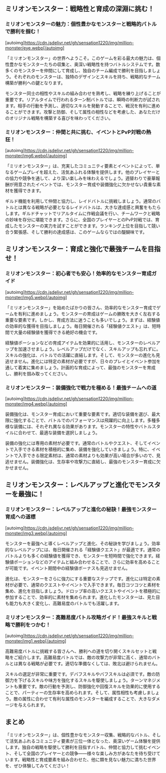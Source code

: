 ## ミリオンモンスター：戦略性と育成の深淵に挑む！

### ミリオンモンスターの魅力：個性豊かなモンスターと戦略的バトルで勝利を掴む！
[autoimg]https://cdn.jsdelivr.net/gh/sensation1220/img/million-monster/eye.webp[/autoimg]


「ミリオンモンスター」の世界へようこそ。このゲームを彩る最大の魅力は、個性豊かなモンスターたちの収集と、奥深い戦略性を持つバトルシステムです。数多くのモンスターを仲間にして育成し、独自のチーム編成で勝利を目指しましょう。それぞれのモンスターは、独特のデザインとスキルを持ち、戦略的なチーム構築が勝利への鍵となります。

モンスター同士の相性やスキルの組み合わせを熟考し、戦略を練り上げることが重要です。リアルタイムで行われるターン制バトルでは、瞬時の判断力が試されます。相手の行動を予測し、適切なスキルを発動することで、戦況を有利に進めることができます。攻撃と防御、そして属性の相性などを考慮した、あなただけのオリジナル戦略を構築する喜びを味わってください。


### ミリオンモンスター：仲間と共に挑む、イベントとPvP対戦の熱狂！
[autoimg]https://cdn.jsdelivr.net/gh/sensation1220/img/million-monster/img6.webp[/autoimg]


「ミリオンモンスター」は、充実したコミュニティ要素とイベントによって、単なるゲームプレイを超えた、活気あふれる体験を提供します。他のプレイヤーとの協力や競争を通して、より深い楽しみを味わえるでしょう。週替わりで豪華報酬が用意されたイベントでは、モンスター育成や装備強化に欠かせない貴重な素材を獲得できます。

ギルド機能を利用して仲間と協力し、レイドバトルに挑戦しましょう。通常のバトルとは異なる戦略が必要となるレイドバトルは、大きな達成感と興奮をもたらします。ギルドチャットでリアルタイムに作戦会議を行い、チームワークと戦略の妙味を存分に堪能できます。さらに、全国のプレイヤーとのPvP対戦では、育成したモンスターの実力を試すことができます。ランキング上位を目指して競い合う緊張感、そして勝利の達成感は、このゲームならではの醍醐味です。


## ミリオンモンスター：育成と強化で最強チームを目指せ！

### ミリオンモンスター：初心者でも安心！効率的なモンスター育成ガイド
[autoimg]https://cdn.jsdelivr.net/gh/sensation1220/img/million-monster/img5.webp[/autoimg]


「ミリオンモンスター」を始めたばかりの皆さん、効率的なモンスター育成でゲームを有利に進めましょう。モンスターの育成はゲームの勝敗を大きく左右する重要な要素です。しかし、育成方法に迷うことも多いでしょう。まずは、経験値の効率的な獲得を目指しましょう。毎日開催される「経験値クエスト」は、短時間で大量の経験値を獲得できる絶好の機会です。

経験値ポーションなどの育成アイテムを効果的に活用し、モンスターのレベルアップを加速させましょう。レベルアップだけでなく、スキルアップも忘れずに。スキルの強化は、バトルでの活躍に直結します。そして、モンスターの進化も見逃せません。進化には特定の素材が必要ですが、日々のプレイとイベント参加を通して着実に集めましょう。計画的な育成によって、最強のモンスターを育成し、勝利を掴み取ってください。


### ミリオンモンスター：装備強化で戦力を極める！最強チームへの道
[autoimg]https://cdn.jsdelivr.net/gh/sensation1220/img/million-monster/img4.webp[/autoimg]


装備強化は、モンスター育成において重要な要素です。適切な装備を選び、最大限に強化することで、バトルでのパフォーマンスは飛躍的に向上します。多種多様な装備には、それぞれ異なる効果があります。モンスターの特性やバトルスタイルに合わせて、最適な装備を選択しましょう。

装備の強化には専用の素材が必要です。通常のバトルやクエスト、そしてイベントで入手できる素材を積極的に集め、装備を強化していきましょう。特に、イベントで入手できる限定素材は、通常の素材よりも効果が高い場合が多いので、見逃せません。装備強化は、生存率や攻撃力に直結し、最強のモンスター育成に欠かせません。


## ミリオンモンスター：レベルアップと進化でモンスターを最強に！

### ミリオンモンスター：レベルアップと進化の秘訣！最強モンスター育成への道標
[autoimg]https://cdn.jsdelivr.net/gh/sensation1220/img/million-monster/img3.webp[/autoimg]


モンスターを最強へと導くレベルアップと進化、その秘訣を学びましょう。効率的なレベルアップには、毎日開催される「経験値クエスト」が最適です。通常のバトルよりも多くの経験値を獲得でき、モンスターを短時間で強化できます。経験値ポーションなどのアイテムと組み合わせることで、さらに効率を高めることが可能です。イベント期間中の経験値ボーナスも見逃せません。

進化は、モンスターをさらに強力にする重要なステップです。進化には特定の素材が必要で、通常のクエストやイベントで入手できます。毎日コツコツと素材を集め、進化を目指しましょう。ドロップ率の高いクエストやイベントを積極的に参加することで、効率的に素材を集められます。進化したモンスターは、見た目も能力も大きく変化し、高難易度のバトルでも活躍します。


### ミリオンモンスター：高難易度バトル攻略ガイド！最強スキルと戦略で勝利をつかむ！
[autoimg]https://cdn.jsdelivr.net/gh/sensation1220/img/million-monster/img1.webp[/autoimg]


高難易度バトルに挑戦する皆さんへ、勝利への道を切り開くスキルセットと戦略をご紹介します。高難易度バトルでは、敵の攻撃力が非常に高く、通常のバトルとは異なる戦略が必要です。適切な準備なくしては、敗北は避けられません。

スキルの選定が非常に重要です。デバフスキルやバフスキルは必須です。敵の防御力を下げるスキルや味方を強化するスキルを駆使しましょう。ターンマネジメントも重要です。敵の行動を予測し、防御強化や回復スキルを効果的に使用することで、パーティーの生存率を高められます。そして、属性相性も考慮しましょう。敵の属性に合わせて有利な属性のモンスターを編成することで、大きなダメージを与えられます。


## まとめ

「ミリオンモンスター」は、個性豊かなモンスター収集、戦略的なバトル、そして活気あふれるコミュニティ要素が三位一体となった、奥深いゲーム体験を提供します。独自の戦略を駆使して勝利を目指すバトル、仲間と協力して挑むイベント、そして全国のプレイヤーとの競争――様々な楽しみ方があなたを待ち受けています。戦略性と育成要素を組み合わせた、他に類を見ない魅力に満ちた世界を、ぜひ体験してみてください！